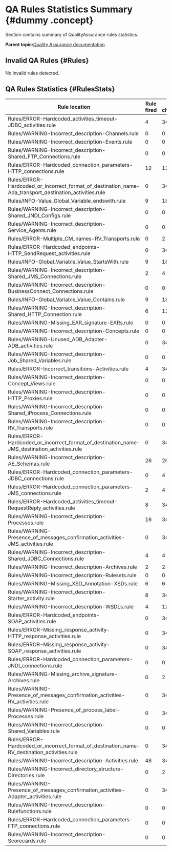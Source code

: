 # QA Rules Statistics Summary {#dummy .concept}

Section contains summary of QualityAssurance rules statistics.

**Parent topic:**[Quality Assurance documentation](../../../../../modules/demo_Enterprise/dita/qa/qa.md)

## Invalid QA Rules {#Rules}

No invalid rules detected.

## QA Rules Statistics {#RulesStats}

|Rule location|Rule fired|Rule checked|
|-------------|----------|------------|
|Rules/ERROR-Hardcoded\_activities\_timeout-JDBC\_activities.rule|4|34|
|Rules/WARNING-Incorrect\_description-Channels.rule|0|0|
|Rules/WARNING-Incorrect\_description-Events.rule|0|0|
|Rules/WARNING-Incorrect\_description-Shared\_FTP\_Connections.rule|0|0|
|Rules/ERROR-Hardcoded\_connection\_parameters-HTTP\_connections.rule|12|12|
|Rules/ERROR-Hardcoded\_or\_incorrect\_format\_of\_destination\_name-Ada\_transport\_destination\_activities.rule|0|34|
|Rules/INFO-Value\_Global\_Variable\_endswith.rule|9|18|
|Rules/WARNING-Incorrect\_description-Shared\_JNDI\_Configs.rule|0|0|
|Rules/WARNING-Incorrect\_description-Service\_Agents.rule|0|0|
|Rules/ERROR-Multiple\_CM\_names-RV\_Transports.rule|0|2|
|Rules/ERROR-Hardcoded\_endpoints-HTTP\_SendRequest\_activities.rule|0|34|
|Rules/INFO-Global\_Variable\_Value\_StartsWith.rule|9|18|
|Rules/WARNING-Incorrect\_description-Shared\_JMS\_Connections.rule|2|4|
|Rules/WARNING-Incorrect\_description-BusinessConnect\_Connections.rule|0|0|
|Rules/INFO-Global\_Variable\_Value\_Contains.rule|9|18|
|Rules/WARNING-Incorrect\_description-Shared\_HTTP\_Connection.rule|6|12|
|Rules/WARNING-Missing\_EAR\_signature-EARs.rule|0|0|
|Rules/WARNING-Incorrect\_description-Concepts.rule|0|0|
|Rules/WARNING-Unused\_ADB\_Adapter-ADB\_activities.rule|0|34|
|Rules/WARNING-Incorrect\_description-Job\_Shared\_Variables.rule|0|0|
|Rules/ERROR-Incorrect\_transitions-Activities.rule|4|34|
|Rules/WARNING-Incorrect\_description-Concept\_Views.rule|0|0|
|Rules/WARNING-Incorrect\_description-HTTP\_Proxies.rule|0|0|
|Rules/WARNING-Incorrect\_description-Shared\_iProcess\_Connections.rule|0|0|
|Rules/WARNING-Incorrect\_description-RV\_Transports.rule|0|0|
|Rules/ERROR-Hardcoded\_or\_incorrect\_format\_of\_destination\_name-JMS\_destination\_activities.rule|0|34|
|Rules/WARNING-Incorrect\_description-AE\_Schemas.rule|26|26|
|Rules/ERROR-Hardcoded\_connection\_parameters-JDBC\_connections.rule|0|4|
|Rules/ERROR-Hardcoded\_connection\_parameters-JMS\_connections.rule|2|4|
|Rules/ERROR-Hardcoded\_activities\_timeout-RequestReply\_activities.rule|8|34|
|Rules/WARNING-Incorrect\_description-Processes.rule|16|34|
|Rules/WARNING-Presence\_of\_messages\_confirmation\_activities-JMS\_activities.rule|0|34|
|Rules/WARNING-Incorrect\_description-Shared\_JDBC\_Connections.rule|4|4|
|Rules/WARNING-Incorrect\_description-Archives.rule|2|2|
|Rules/WARNING-Incorrect\_description-Rulesets.rule|0|0|
|Rules/WARNING-Missing\_XSD\_Annotation-XSDs.rule|6|6|
|Rules/WARNING-Incorrect\_description-Starter\_activity.rule|8|34|
|Rules/WARNING-Incorrect\_description-WSDLs.rule|4|12|
|Rules/ERROR-Hardcoded\_endpoints-SOAP\_activities.rule|0|34|
|Rules/ERROR-Missing\_response\_activity-HTTP\_response\_activities.rule|0|34|
|Rules/ERROR-Missing\_response\_activity-SOAP\_response\_activities.rule|0|34|
|Rules/ERROR-Hardcoded\_connection\_parameters-JNDI\_connections.rule|0|0|
|Rules/WARNING-Missing\_archive\_signature-Archives.rule|0|2|
|Rules/WARNING-Presence\_of\_messages\_confirmation\_activities-RV\_activities.rule|0|34|
|Rules/WARNING-Presence\_of\_process\_label-Processes.rule|0|34|
|Rules/WARNING-Incorrect\_description-Shared\_Variables.rule|0|0|
|Rules/ERROR-Hardcoded\_or\_incorrect\_format\_of\_destination\_name-RV\_destination\_activities.rule|0|34|
|Rules/WARNING-Incorrect\_description-Activities.rule|48|34|
|Rules/WARNING-Incorrect\_directory\_structure-Directories.rule|0|2|
|Rules/WARNING-Presence\_of\_messages\_confirmation\_activities-Adapter\_activities.rule|0|34|
|Rules/WARNING-Incorrect\_description-Rulefunctions.rule|0|0|
|Rules/ERROR-Hardcoded\_connection\_parameters-FTP\_connections.rule|0|0|
|Rules/WARNING-Incorrect\_description-Scorecards.rule|0|0|

